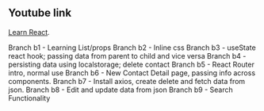 ## Youtube link
[Learn React](https://www.youtube.com/watch?v=1RHDhtbqo94).

Branch b1 - Learning List/props
Branch b2 - Inline css
Branch b3 - useState react hook; passing data from parent to child and vice versa
Branch b4 - persisting data using localstorage; delete contact
Branch b5 - React Router intro, normal use
Branch b6 - New Contact Detail page, passing info across components.
Branch b7 - Install axios, create delete and fetch data from json.
Branch b8 - Edit and update data from json
Branch b9 - Search Functionality